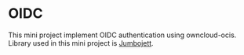 # OIDC
This mini project implement OIDC authentication using owncloud-ocis.
Library used in this mini project is [Jumbojett](https://github.com/jumbojett/OpenID-Connect-PHP).
